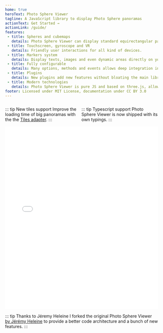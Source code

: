 ```yaml
---
home: true
heroText: Photo Sphere Viewer
tagline: A JavaScript library to display Photo Sphere panoramas
actionText: Get Started →
actionLink: /guide/
features:
 - title: Spheres and cubemaps
   details: Photo Sphere Viewer can display standard equirectangular panoramas and also cubemaps.
 - title: Touchscreen, gyroscope and VR
   details: Friendly user interactions for all kind of devices.
 - title: Markers system
   details: Display texts, images and even dynamic areas directly on your photos.
 - title: Fully configurable
   details: Many options, methods and events allows deep integration in your website/app.
 - title: Plugins
   details: New plugins add new features without bloating the main library.
 - title: Modern technologies
   details: Photo Sphere Viewer is pure JS and based on three.js, allowing very good performances on WebGL enabled systems.
footer: Licensed under MIT License, documentation under CC BY 3.0
---
```


<div style="display: flex">
<div style="width: 50%">

::: tip New tiles support
Improve the loading time of big panoramas with the the [Tiles adapter](guide/adapters/tiles.md).
:::

</div>
<div style="width: 50%">

::: tip Typescript support
Photo Sphere Viewer is now shipped with its own typings.
:::

</div>
</div>

<iframe style="width: 100%; height: 600px;" src="//jsfiddle.net/mistic100/5r684etx/embedded/result,js/dark" allowfullscreen="allowfullscreen" frameborder="0"></iframe>

::: tip Thanks to Jéremy Heleine
I forked the original Photo Sphere Viewer [by Jérémy Heleine](http://jeremyheleine.me) to provide a better code architecture and a bunch of new features.
:::

